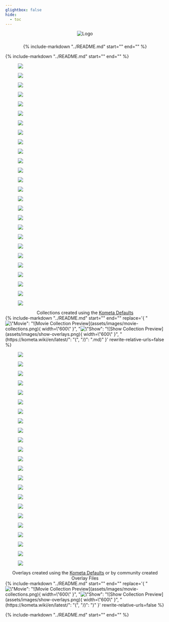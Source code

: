 ```yaml
---
glightbox: false
hide:
  - toc
---
```


<style>
.md-content h1, .md-content__button {
    display: none;
}
.centered { text-align: center; }
.centered img { vertical-align: middle; margin: 0 .1rem; }

</style>


<div class="centered">
  <img src="assets/images/icons/logo-full.png" alt="Logo" style="padding-bottom: 1.5rem;">
</div>

<div class="centered">
  {%
      include-markdown "../README.md"
      start="<!--shield-start-->"
      end="<!--shield-end-->"
  %}
</div>


{%
    include-markdown "../README.md"
    start="<!--intro-start-->"
    end="<!--intro-end-->"
%}

<div class="randomized half-height very-slow padded rounded stylized scroller">
  <div class="scroller__inner">
    <figure>
      <img src="assets/images/scrollers/collections/Max.jpg" loading="lazy">
    </figure>
    <figure>
      <img src="assets/images/scrollers/collections/Metacritic%20Must%20See.jpg" loading="lazy">
    </figure>
    <figure>
      <img src="assets/images/scrollers/collections/Shrek.jpg" loading="lazy">
    </figure>
    <figure>
      <img src="assets/images/scrollers/collections/Animation.jpg" loading="lazy">
    </figure>
    <figure>
      <img src="assets/images/scrollers/collections/Common%20Sense%20Selection.jpg" loading="lazy">
    </figure>
    <figure>
      <img src="assets/images/scrollers/collections/Newly%20Released%20Episodes.jpg" loading="lazy">
    </figure>
    <figure>
      <img src="assets/images/scrollers/collections/UK.jpg" loading="lazy">
    </figure>
    <figure>
      <img src="assets/images/scrollers/collections/Oscar%20Best%20Picture%20Winners.jpg" loading="lazy">
    </figure>
    <figure>
      <img src="assets/images/scrollers/collections/2000.jpg" loading="lazy">
    </figure>
    <figure>
      <img src="assets/images/scrollers/collections/Plex%20Popular.jpg" loading="lazy">
    </figure>
    <figure>
      <img src="assets/images/scrollers/collections/IMDb%20Top%20250.jpg" loading="lazy">
    </figure>
    <figure>
      <img src="assets/images/scrollers/collections/Food%20Network.jpg" loading="lazy">
    </figure>
    <figure>
      <img src="assets/images/scrollers/collections/best_director_winner.jpg" loading="lazy">
    </figure>
    <figure>
      <img src="assets/images/scrollers/collections/Netflix.jpg" loading="lazy">
    </figure>
    <figure>
      <img src="assets/images/scrollers/collections/Book.jpg" loading="lazy">
    </figure>
    <figure>
      <img src="assets/images/scrollers/collections/mcu.jpg" loading="lazy">
    </figure>
    <figure>
      <img src="assets/images/scrollers/collections/PG.jpg" loading="lazy">
    </figure>
    <figure>
      <img src="assets/images/scrollers/collections/Hallmark.jpg" loading="lazy">
    </figure>
    <figure>
      <img src="assets/images/scrollers/collections/bafta_best_picture_winner.jpg" loading="lazy">
    </figure>
    <figure>
      <img src="assets/images/scrollers/collections/IMDb%20Popular.jpg" loading="lazy">
    </figure>
    <figure>
      <img src="assets/images/scrollers/collections/best_picture_winner.jpg" loading="lazy">
    </figure>
    <figure>
      <img src="assets/images/scrollers/collections/Hulu.jpg" loading="lazy">
    </figure>
    <figure>
      <img src="assets/images/scrollers/collections/dcu.jpg" loading="lazy">
    </figure>
    <figure>
      <img src="assets/images/scrollers/collections/Disney%2B_originals.jpg" loading="lazy">
    </figure>
    <figure>
      <img src="assets/images/scrollers/collections/marvel.jpg" loading="lazy">
    </figure>
    <figure>
      <img src="assets/images/scrollers/collections/RT%20Certified%20Fresh.jpg" loading="lazy">
    </figure>
  </div>
</div>
<figcaption style="text-align: center; max-width: 100%; margin-top: 0.1rem;" >
  Collections created using the <a href="defaults/guide/">Kometa Defaults</a>
</figcaption>
{%
    include-markdown "../README.md"
    start="<!--whatcanitdo-start-->"
    end="<!--whatcanitdo-end-->"
    replace='{
        "<img src=\"https://kometa.wiki/en/latest/assets/images/movie-collections.png\" width=\"600\" alt=\"Movie Collection Preview\">": 
        "![Movie Collection Preview](assets/images/movie-collections.png){ width=\"600\" }",
        "<img src=\"https://kometa.wiki/en/latest/assets/images/show-overlays.png\" width=\"600\" alt=\"Show Collection Preview\">": 
        "![Show Collection Preview](assets/images/show-overlays.png){ width=\"600\" }",
        "(https://kometa.wiki/en/latest/": "(", "/)": ".md)"
    }'
    rewrite-relative-urls=false
%}

<div class="reversed randomized half-height very-slow padded rounded stylized scroller">
  <div class="scroller__inner">
    <figure>
      <img src="assets/images/scrollers/overlays/1.jpg" loading="lazy">
    </figure>
    <figure>
      <img src="assets/images/scrollers/overlays/2.jpg" loading="lazy">
    </figure>
    <figure>
      <img src="assets/images/scrollers/overlays/3.jpg" loading="lazy">
    </figure>
    <figure>
      <img src="assets/images/scrollers/overlays/4.jpg" loading="lazy">
    </figure>
    <figure>
      <img src="assets/images/scrollers/overlays/5.jpg" loading="lazy">
    </figure>
    <figure>
      <img src="assets/images/scrollers/overlays/6.jpg" loading="lazy">
    </figure>
    <figure>
      <img src="assets/images/scrollers/overlays/7.jpg" loading="lazy">
    </figure>
    <figure>
      <img src="assets/images/scrollers/overlays/8.jpg" loading="lazy">
    </figure>
    <figure>
      <img src="assets/images/scrollers/overlays/9.jpg" loading="lazy">
    </figure>
    <figure>
      <img src="assets/images/scrollers/overlays/10.jpg" loading="lazy">
    </figure>
    <figure>
      <img src="assets/images/scrollers/overlays/11.jpg" loading="lazy">
    </figure>
    <figure>
      <img src="assets/images/scrollers/overlays/12.jpg" loading="lazy">
    </figure>
    <figure>
      <img src="assets/images/scrollers/overlays/13.jpg" loading="lazy">
    </figure>
    <figure>
      <img src="assets/images/scrollers/overlays/14.jpg" loading="lazy">
    </figure>
    <figure>
      <img src="assets/images/scrollers/overlays/15.jpg" loading="lazy">
    </figure>
    <figure>
      <img src="assets/images/scrollers/overlays/16.jpg" loading="lazy">
    </figure>
    <figure>
      <img src="assets/images/scrollers/overlays/17.jpg" loading="lazy">
    </figure>
    <figure>
      <img src="assets/images/scrollers/overlays/18.jpg" loading="lazy">
    </figure>
    <figure>
      <img src="assets/images/scrollers/overlays/19.jpg" loading="lazy">
    </figure>
    <figure>
      <img src="assets/images/scrollers/overlays/20.jpg" loading="lazy">
    </figure>
    <figure>
      <img src="assets/images/scrollers/overlays/21.jpg" loading="lazy">
    </figure>
    <figure>
      <img src="assets/images/scrollers/overlays/22.jpg" loading="lazy">
    </figure>
    <figure>
      <img src="assets/images/scrollers/overlays/23.jpg" loading="lazy">
    </figure>
  </div>
</div>
<figcaption style="text-align: center; max-width: 100%; margin-top: 0.1rem;" >
  Overlays created using the <a href="defaults/guide/">Kometa Defaults</a> or by community created Overlay Files
</figcaption>
{%
    include-markdown "../README.md"
    start="<!--started-start-->"
    end="<!--started-end-->"
    replace='{
        "<img src=\"https://kometa.wiki/en/latest/assets/images/movie-collections.png\" width=\"600\" alt=\"Movie Collection Preview\">": 
        "![Movie Collection Preview](assets/images/movie-collections.png){ width=\"600\" }",
        "<img src=\"https://kometa.wiki/en/latest/assets/images/show-overlays.png\" width=\"600\" alt=\"Show Collection Preview\">": 
        "![Show Collection Preview](assets/images/show-overlays.png){ width=\"600\" }",
        "(https://kometa.wiki/en/latest/": "(", "/)": ")"
    }'
    rewrite-relative-urls=false
%}

{%
    include-markdown "../README.md"
    start="<!--discord-start-->"
    end="<!--discord-end-->"
%}